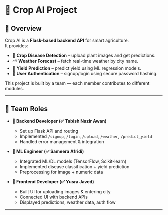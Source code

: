 # 🌱 Crop AI Project

## 📌 Overview  
Crop AI is a **Flask-based backend API** for smart agriculture.  
It provides:  
- 🌾 **Crop Disease Detection** – upload plant images and get predictions.  
- ⛅ **Weather Forecast** – fetch real-time weather by city name.  
- 🌽 **Yield Prediction** – predict yield using ML regression models.  
- 🔑 **User Authentication** – signup/login using secure password hashing.  

This project is built by a team — each member contributes to different modules.

---

## 👥 Team Roles  

- **🔹 Backend Developer (✅ Tabish Nazir Awan)**  
  - Set up Flask API and routing  
  - Implemented `/signup`, `/login`, `/upload`, `/weather`, `/predict_yield`  
  - Handled error management & integration  

- **🔹 ML Engineer (✅ Sameera Afridi)**  
  - Integrated ML/DL models (TensorFlow, Scikit-learn)  
  - Implemented disease classification + yield prediction  
  - Preprocessing for image + numeric data  

- **🔹 Frontend Developer (✅ Yusra Javed)**  
  - Built UI for uploading images & entering city  
  - Connected UI with backend APIs  
  - Displayed predictions, weather data, auth flow  

---


